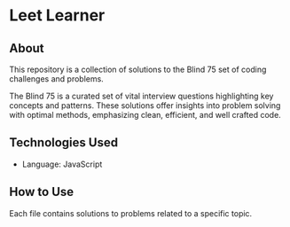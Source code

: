 # Leet Learner

## About

This repository is a collection of solutions to the Blind 75 set of coding challenges and problems.

The Blind 75 is a curated set of vital interview questions highlighting key concepts and patterns. These solutions offer insights into problem solving with optimal methods, emphasizing clean, efficient, and well crafted code.

## Technologies Used

- Language: JavaScript

## How to Use

Each file contains solutions to problems related to a specific topic.
